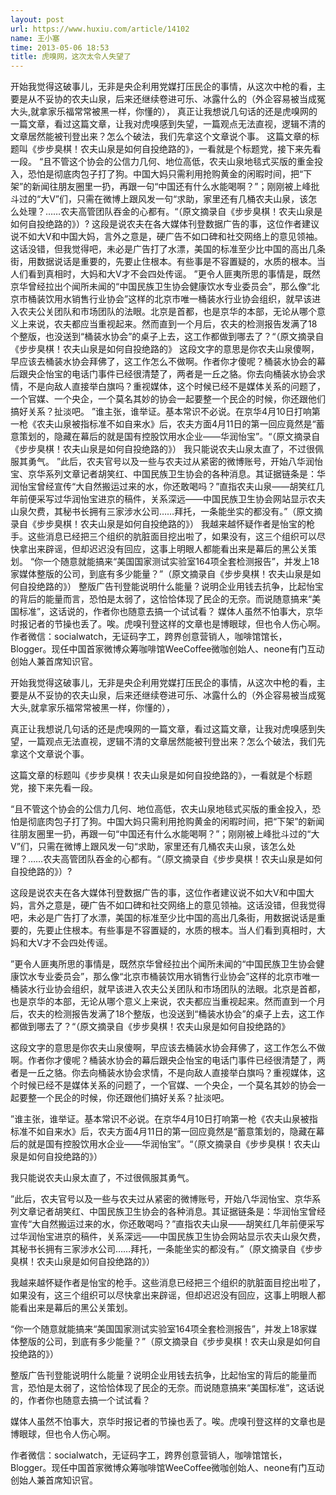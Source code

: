 ```yaml
---
layout: post
url: https://www.huxiu.com/article/14102
name: 王小塞
time: 2013-05-06 18:53
title: 虎嗅网，这次太令人失望了
---
```

开始我觉得这破事儿，无非是央企利用党媒打压民企的事情，从这次中枪的看，主要是从不妥协的农夫山泉，后来还继续卷进可乐、冰露什么的（外企容易被当成冤大头,就拿家乐福常常被黑一样，你懂的）， 真正让我想说几句话的还是虎嗅网的一篇文章，看过这篇文章，让我对虎嗅感到失望，一篇观点无法直视，逻辑不清的文章居然能被刊登出来？怎么个破法，我们先拿这个文章说个事。 这篇文章的标题叫《步步臭棋！农夫山泉是如何自投绝路的》，一看就是个标题党，接下来先看一段。 “且不管这个协会的公信力几何、地位高低，农夫山泉地毯式买版的重金投入，恐怕是彻底肉包子打了狗。中国大妈只需利用抢购黄金的闲暇时间，把“下架”的新闻往朋友圈里一扔，再跟一句“中国还有什么水能喝啊？”；刚刚被上峰批斗过的“大V”们，只需在微博上跟风发一句“求助，家里还有几桶农夫山泉，该怎么处理？……农夫高管团队吞金的心都有。“（原文摘录自《步步臭棋！农夫山泉是如何自投绝路的》）? 这段是说农夫在各大媒体刊登数据广告的事，这位作者建议说不如大V和中国大妈，言外之意是，硬广告不如口碑和社交网络上的意见领袖。这话没错，但我觉得吧，未必是广告打了水漂，美国的标准至少比中国的高出几条街，用数据说话是重要的，先要止住根本。有些事是不容置疑的，水质的根本。当人们看到真相时，大妈和大V才不会四处传谣。 ”更令人匪夷所思的事情是，既然京华曾经拉出个闻所未闻的“中国民族卫生协会健康饮水专业委员会”，那么像“北京市桶装饮用水销售行业协会”这样的北京市唯一桶装水行业协会组织，就早该进入农夫公关团队和市场团队的法眼。北京是首都，也是京华的本部，无论从哪个意义上来说，农夫都应当重视起来。然而直到一个月后，农夫的检测报告发满了18个整版，也没送到“桶装水协会”的桌子上去，这工作都做到哪去了？“（原文摘录自《步步臭棋！农夫山泉是如何自投绝路的》 这段文字的意思是你农夫山泉傻啊，早应该去桶装水协会拜佛了，这工作怎么不做啊。作者你才傻呢？桶装水协会的幕后跟央企怡宝的电话门事件已经很清楚了，两者是一丘之貉。你去向桶装水协会求情，不是向敌人直接举白旗吗？重视媒体，这个时候已经不是媒体关系的问题了，一个官媒、一个央企，一个莫名其妙的协会一起要整一个民企的时候，你还跟他们搞好关系？扯淡吧。 ”谁主张，谁举证。基本常识不必说。在京华4月10日打响第一枪《农夫山泉被指标准不如自来水》后，农夫方面4月11日的第一回应竟然是“蓄意策划的，隐藏在幕后的就是国有控股饮用水企业——华润怡宝”。“（原文摘录自《步步臭棋！农夫山泉是如何自投绝路的》） 我只能说农夫山泉太直了，不过很佩服其勇气。 ”此后，农夫官号以及一些与农夫过从紧密的微博账号，开始八华润怡宝、京华系列文章记者胡笑红、中国民族卫生协会的各种消息。其证据链条是：华润怡宝曾经宣传“大自然搬运过来的水，你还敢喝吗？”直指农夫山泉——胡笑红几年前便采写过华润怡宝进京的稿件，关系深远——中国民族卫生协会网站显示农夫山泉欠费，其秘书长拥有三家涉水公司……拜托，一条能坐实的都没有。”（原文摘录自《步步臭棋！农夫山泉是如何自投绝路的》） 我越来越怀疑作者是怡宝的枪手。这些消息已经把三个组织的肮脏面目挖出啦了，如果没有，这三个组织可以尽快拿出来辟谣，但却迟迟没有回应，这事上明眼人都能看出来是幕后的黑公关策划。 “你一个随意就能搞来“美国国家测试实验室164项全套检测报告”，并发上18家媒体整版的公司，到底有多少能量？”（原文摘录自《步步臭棋！农夫山泉是如何自投绝路的》） 整版广告刊登能说明什么能量？说明企业用钱去抗争，比起怡宝的背后的能量而言，恐怕是太弱了，这恰恰体现了民企的无奈。而说随意搞来“美国标准”，这话说的，作者你也随意去搞一个试试看？ 媒体人虽然不怕事大，京华时报记者的节操也丢了。唉。虎嗅刊登这样的文章也是博眼球，但也令人伤心啊。 作者微信：socialwatch，无证码字工，跨界创意营销人，咖啡馆馆长，Blogger。现任中国首家微博众筹咖啡馆WeeCoffee微咖创始人、neone有门互动创始人兼首席知识官。

开始我觉得这破事儿，无非是央企利用党媒打压民企的事情，从这次中枪的看，主要是从不妥协的农夫山泉，后来还继续卷进可乐、冰露什么的（外企容易被当成冤大头,就拿家乐福常常被黑一样，你懂的），

真正让我想说几句话的还是虎嗅网的一篇文章，看过这篇文章，让我对虎嗅感到失望，一篇观点无法直视，逻辑不清的文章居然能被刊登出来？怎么个破法，我们先拿这个文章说个事。

这篇文章的标题叫《步步臭棋！农夫山泉是如何自投绝路的》，一看就是个标题党，接下来先看一段。

“且不管这个协会的公信力几何、地位高低，农夫山泉地毯式买版的重金投入，恐怕是彻底肉包子打了狗。中国大妈只需利用抢购黄金的闲暇时间，把“下架”的新闻往朋友圈里一扔，再跟一句“中国还有什么水能喝啊？”；刚刚被上峰批斗过的“大V”们，只需在微博上跟风发一句“求助，家里还有几桶农夫山泉，该怎么处理？……农夫高管团队吞金的心都有。“（原文摘录自《步步臭棋！农夫山泉是如何自投绝路的》）?

这段是说农夫在各大媒体刊登数据广告的事，这位作者建议说不如大V和中国大妈，言外之意是，硬广告不如口碑和社交网络上的意见领袖。这话没错，但我觉得吧，未必是广告打了水漂，美国的标准至少比中国的高出几条街，用数据说话是重要的，先要止住根本。有些事是不容置疑的，水质的根本。当人们看到真相时，大妈和大V才不会四处传谣。

”更令人匪夷所思的事情是，既然京华曾经拉出个闻所未闻的“中国民族卫生协会健康饮水专业委员会”，那么像“北京市桶装饮用水销售行业协会”这样的北京市唯一桶装水行业协会组织，就早该进入农夫公关团队和市场团队的法眼。北京是首都，也是京华的本部，无论从哪个意义上来说，农夫都应当重视起来。然而直到一个月后，农夫的检测报告发满了18个整版，也没送到“桶装水协会”的桌子上去，这工作都做到哪去了？“（原文摘录自《步步臭棋！农夫山泉是如何自投绝路的》

这段文字的意思是你农夫山泉傻啊，早应该去桶装水协会拜佛了，这工作怎么不做啊。作者你才傻呢？桶装水协会的幕后跟央企怡宝的电话门事件已经很清楚了，两者是一丘之貉。你去向桶装水协会求情，不是向敌人直接举白旗吗？重视媒体，这个时候已经不是媒体关系的问题了，一个官媒、一个央企，一个莫名其妙的协会一起要整一个民企的时候，你还跟他们搞好关系？扯淡吧。

”谁主张，谁举证。基本常识不必说。在京华4月10日打响第一枪《农夫山泉被指标准不如自来水》后，农夫方面4月11日的第一回应竟然是“蓄意策划的，隐藏在幕后的就是国有控股饮用水企业——华润怡宝”。“（原文摘录自《步步臭棋！农夫山泉是如何自投绝路的》）

我只能说农夫山泉太直了，不过很佩服其勇气。

”此后，农夫官号以及一些与农夫过从紧密的微博账号，开始八华润怡宝、京华系列文章记者胡笑红、中国民族卫生协会的各种消息。其证据链条是：华润怡宝曾经宣传“大自然搬运过来的水，你还敢喝吗？”直指农夫山泉——胡笑红几年前便采写过华润怡宝进京的稿件，关系深远——中国民族卫生协会网站显示农夫山泉欠费，其秘书长拥有三家涉水公司……拜托，一条能坐实的都没有。”（原文摘录自《步步臭棋！农夫山泉是如何自投绝路的》）

我越来越怀疑作者是怡宝的枪手。这些消息已经把三个组织的肮脏面目挖出啦了，如果没有，这三个组织可以尽快拿出来辟谣，但却迟迟没有回应，这事上明眼人都能看出来是幕后的黑公关策划。

“你一个随意就能搞来“美国国家测试实验室164项全套检测报告”，并发上18家媒体整版的公司，到底有多少能量？”（原文摘录自《步步臭棋！农夫山泉是如何自投绝路的》）

整版广告刊登能说明什么能量？说明企业用钱去抗争，比起怡宝的背后的能量而言，恐怕是太弱了，这恰恰体现了民企的无奈。而说随意搞来“美国标准”，这话说的，作者你也随意去搞一个试试看？

媒体人虽然不怕事大，京华时报记者的节操也丢了。唉。虎嗅刊登这样的文章也是博眼球，但也令人伤心啊。

作者微信：socialwatch，无证码字工，跨界创意营销人，咖啡馆馆长，Blogger。现任中国首家微博众筹咖啡馆WeeCoffee微咖创始人、neone有门互动创始人兼首席知识官。

